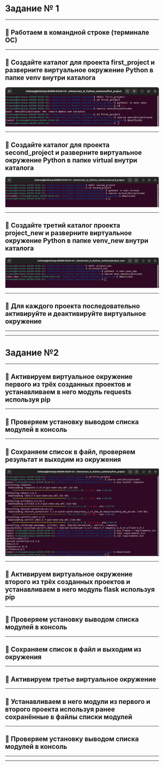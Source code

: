 
# Задание № 1
___
## 📌 Работаем в командной строке (терминале ОС)
___
## 📌 Создайте каталог для проекта first_project и разверните виртуальное окружение Python в папке venv внутри каталога

![001](image/001.png)
___
## 📌 Создайте каталог для проекта second_project и разверните виртуальное окружение Python в папке virtual внутри каталога

![002](image/002.png)
___
## 📌 Создайте третий каталог проекта project_new и разверните виртуальное окружение Python в папке venv_new внутри каталога

![003](image/003.png)
___
## 📌 Для каждого проекта последовательно активируйте и деактивируйте виртуальное окружение
___
___

# Задание №2
___
## 📌 Активируем виртуальное окружение первого из трёх созданных проектов и устанавливаем в него модуль requests используя pip
___
## 📌 Проверяем установку выводом списка модулей в консоль
___
## 📌 Сохраняем список в файл, проверяем результат и выходим из окружения

![004](image/004.png)
___

## 📌 Активируем виртуальное окружение второго из трёх созданных проектов и устанавливаем в него модуль flask используя pip
___

## 📌 Проверяем установку выводом списка модулей в консоль
___

## 📌 Сохраняем список в файл и выходим из окружения
___

## 📌 Активируем третье виртуальное окружение
___

## 📌 Устанавливаем в него модули из первого и второго проекта используя ранее сохранённые в файлы списки модулей
___

## 📌 Проверяем установку выводом списка модулей в консоль
___
___